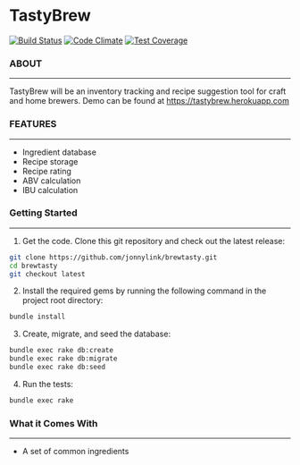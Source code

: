 # TastyBrew

[![Build Status](https://travis-ci.org/jonnylink/brewtasty.svg?branch=master)](https://travis-ci.org/jonnylink/brewtasty)
[![Code Climate](https://codeclimate.com/github/jonnylink/brewtasty/badges/gpa.svg)](https://codeclimate.com/github/jonnylink/brewtasty)
[![Test Coverage](https://codeclimate.com/github/jonnylink/brewtasty/badges/coverage.svg)](https://codeclimate.com/github/jonnylink/brewtasty/coverage)

### ABOUT
--------------------
TastyBrew will be an inventory tracking and recipe suggestion tool for craft and home brewers. Demo can be found at https://tastybrew.herokuapp.com

### FEATURES
--------------------
* Ingredient database
* Recipe storage
* Recipe rating
* ABV calculation
* IBU calculation

### Getting Started
--------------------
1. Get the code. Clone this git repository and check out the latest release:

```bash
git clone https://github.com/jonnylink/brewtasty.git
cd brewtasty
git checkout latest
```

2. Install the required gems by running the following command in the project root directory:

```bash
bundle install
```

3. Create, migrate, and seed the database:

```bash
bundle exec rake db:create
bundle exec rake db:migrate
bundle exec rake db:seed
```

4. Run the tests:

```bash
bundle exec rake
```

  ### What it Comes With
  --------------------
* A set of common ingredients
